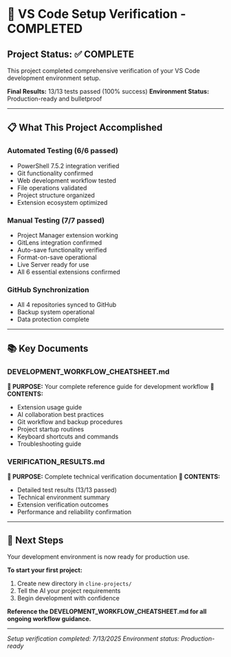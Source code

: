 # 🔧 VS Code Setup Verification - COMPLETED

## **Project Status: ✅ COMPLETE**

This project completed comprehensive verification of your VS Code development environment setup.

**Final Results:** 13/13 tests passed (100% success)
**Environment Status:** Production-ready and bulletproof

---

## **📋 What This Project Accomplished**

### **Automated Testing (6/6 passed)**
- PowerShell 7.5.2 integration verified
- Git functionality confirmed
- Web development workflow tested
- File operations validated
- Project structure organized
- Extension ecosystem optimized

### **Manual Testing (7/7 passed)**
- Project Manager extension working
- GitLens integration confirmed
- Auto-save functionality verified
- Format-on-save operational
- Live Server ready for use
- All 6 essential extensions confirmed

### **GitHub Synchronization**
- All 4 repositories synced to GitHub
- Backup system operational
- Data protection complete

---

## **📚 Key Documents**

### **DEVELOPMENT_WORKFLOW_CHEATSHEET.md**
**🎯 PURPOSE:** Your complete reference guide for development workflow
**📖 CONTENTS:**
- Extension usage guide
- AI collaboration best practices
- Git workflow and backup procedures
- Project startup routines
- Keyboard shortcuts and commands
- Troubleshooting guide

### **VERIFICATION_RESULTS.md**
**🎯 PURPOSE:** Complete technical verification documentation
**📖 CONTENTS:**
- Detailed test results (13/13 passed)
- Technical environment summary
- Extension verification outcomes
- Performance and reliability confirmation

---

## **🚀 Next Steps**

Your development environment is now ready for production use.

**To start your first project:**
1. Create new directory in `cline-projects/`
2. Tell the AI your project requirements
3. Begin development with confidence

**Reference the DEVELOPMENT_WORKFLOW_CHEATSHEET.md for all ongoing workflow guidance.**

---

*Setup verification completed: 7/13/2025*
*Environment status: Production-ready*
